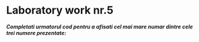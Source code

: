 # Laboratory work nr.5 

_**Completati urmatorul cod pentru a afisati cel mai mare numar dintre cele trei numere prezentate:**_ 

<src img="images/1.PNG"/>

